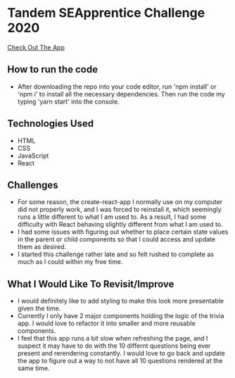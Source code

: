 # Tandem SEApprentice Challenge 2020
[Check Out The App](https://inspiring-payne-7bc42d.netlify.app/)

## How to run the code
- After downloading the repo into your code editor, run 'npm install' or 'npm i' to install all the necessary dependencies. Then run the code my typing 'yarn start' into the console.

## Technologies Used

- HTML
- CSS
- JavaScript
- React

## Challenges

- For some reason, the create-react-app I normally use on my computer did not properly work, and I was forced to reinstall it, which seemingly runs a little different to what I am used to. As a result, I had some difficulty with React behaving slightly different from what I am used to.
- I had some issues with figuring out whether to place certain state values in the parent or child components so that I could access and update them as desired.
- I started this challenge rather late and so felt rushed to complete as much as I could within my free time.

## What I Would Like To Revisit/Improve

- I would definitely like to add styling to make this look more presentable given the time.
- Currently I only have 2 major components holding the logic of the trivia app. I would love to refactor it into smaller and more reusable components.
- I feel that this app runs a bit slow when refreshing the page, and I suspect it may have to do with the 10 differnt questions being ever present and rerendering constantly. I would love to go back and update the app to figure out a way to not have all 10 questions rendered at the same time.


